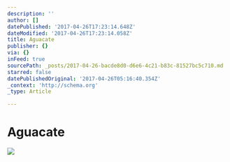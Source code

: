 ```yaml
---
description: ''
author: []
datePublished: '2017-04-26T17:23:14.648Z'
dateModified: '2017-04-26T17:23:14.058Z'
title: Aguacate
publisher: {}
via: {}
inFeed: true
sourcePath: _posts/2017-04-26-bacde8d0-d6e6-4c21-b83c-81527bc5c710.md
starred: false
datePublishedOriginal: '2017-04-26T05:16:40.354Z'
_context: 'http://schema.org'
_type: Article

---
```

# Aguacate
![](https://the-grid-user-content.s3-us-west-2.amazonaws.com/71872cbf-17f8-4f77-be12-55b2021c975b.jpg)